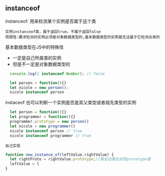 ## instanceof

instanceof: 用来检测某个实例是否属于这个类

    实例instanceof类，属于返回true，不属于返回false
    局限性:要求检测的实例必须是对象数据类型的,基本数据类型的实例是无法基于它检测出来的


基本数据类型在JS中的特殊性
  - 一定是自己所属类的实例
  - 但是不一定是对象数据类型的
```js
  console.log(1 instanceof Number); // false
```

```js
  let person = function(){}
  let nicole = new person();
  nicole instanceof person
```

instaceof 也可以判断一个实例是否是其父类型或者祖先类型的实例
```js
  let person = function(){}
  let programmer = function(){}
  programmer.prototype = new person()
  let nicole = new programmer()
  nicole instanceof person // true
  nicole instanceof programmer // true
```

`自己实现`

```js
function new_instance_of(leftValue,rightValue) {
  let rightProto = rightValue.prototype;//取右边表达式的prototype值
  leftValue = l
}
```

